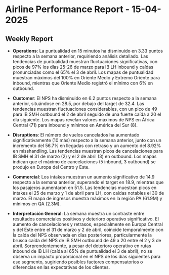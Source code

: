 # Airline Performance Report - 15-04-2025

## Weekly Report

- **Operations**: La puntualidad en 15 minutos ha disminuido en 3.33 puntos respecto a la semana anterior, requiriendo análisis detallado. Las tendencias de puntualidad muestran fluctuaciones significativas, con picos de 97% los días 25-26 de marzo para IB LH inbound y caídas pronunciadas como el 65% el 3 de abril. Los mapas de puntualidad muestran máximos del 100% en Oriente Medio y Extremo Oriente para inbound, mientras que Oriente Medio registró el mínimo con 6% en outbound.

- **Customer**: El NPS ha disminuido en 6.2 puntos respecto a la semana anterior, situándose en 28.5, por debajo del target de 32.4. Las tendencias muestran fluctuaciones considerables, con un pico de 49 para IB SMH outbound el 2 de abril seguido de una fuerte caída a 20 el día siguiente. Los mapas revelan valores máximos de NPS en África Central (71) para inbound y mínimos en América del Sur (8).

- **Disruptions**: El número de vuelos cancelados ha aumentado significativamente (10 más) respecto a la semana anterior, junto con un incremento del 56.7% en llegadas con retraso y un aumento del 8.92% en misshandling. Las tendencias muestran picos de cancelaciones para IB SMH el 31 de marzo (2) y el 2 de abril (3) en outbound. Los mapas indican que el máximo de cancelaciones (5 inbound, 3 outbound) se produjo en Europa del Centro y Este.

- **Commercial**: Los intakes muestran un aumento significativo de 14.9 respecto a la semana anterior, superando el target en 18.9, mientras que los pasajeros aumentaron en 51.5. Las tendencias muestran picos en intakes el 25 de marzo y 1 de abril para LH, con caídas notables el 30 de marzo. El mapa de ingresos muestra máximos en la región PA (61.9M) y mínimos en QA (2.3M).

- **Interpretación General**: La semana muestra un contraste entre resultados comerciales positivos y deterioro operativo significativo. El aumento de cancelaciones y retrasos, especialmente en Europa Central y del Este entre el 31 de marzo y 2 de abril, coincide temporalmente con la caída del NPS observada en días posteriores, particularmente la brusca caída del NPS de IB SMH outbound de 49 a 20 entre el 2 y 3 de abril. Sorprendentemente, a pesar del deterioro operativo en rutas inbound de IB LH (caída al 65% de puntualidad el 3 de abril), no se observa un impacto proporcional en el NPS de los días siguientes para ese segmento, sugiriendo posibles factores compensatorios o diferencias en las expectativas de los clientes.

